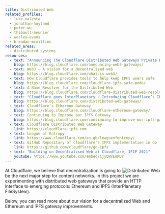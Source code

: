 ```yaml
---
title: Distributed Web
related_profiles:
  - luke-valenta
  - jonathan-hoyland
  - peter-wu
  - thibault-meunier
  - wesley-evans
  - brendan-mcmillion
related_areas:
  - distributed_systems
resources:
  - text: "Announcing The Cloudflare Distributed Web Gateways Private Beta: Unlocking the Web3 Metaverse and Decentralized Finance for Everyone"
    blog: https://blog.cloudflare.com/announcing-web3-gateways/
  - text: Web3 — A vision for a decentralized web
    blog: https://blog.cloudflare.com/what-is-web3/
  - text: How Cloudflare provides tools to help keep IPFS users safe
    blog: https://blog.cloudflare.com/cloudflare-ipfs-safe-mode/
  - text: A Name Resolver for the Distributed Web
    blog: https://blog.cloudflare.com/cloudflare-distributed-web-resolver/
  - text: "Cloudflare goes InterPlanetary - Introducing Cloudflare’s IPFS Gateway"
    blog: https://blog.cloudflare.com/distributed-web-gateway/
  - text: Cloudflare's Ethereum Gateway
    blog: https://blog.cloudflare.com/cloudflare-ethereum-gateway/
  - text: Continuing to Improve our IPFS Gateway
    blog: https://blog.cloudflare.com/continuing-to-improve-our-ipfs-gateway/
  - text: Cloudflare Distributed Web Gateway
    link: https://cloudflare-ipfs.com
  - text: League of Entropy
    link: https://www.cloudflare.com/en-gb/leagueofentropy/
  - text: GitHub Repository of Cloudflare's IPFS implementation in Go
    link: https://github.com/cloudflare/go-ipfs
  - text: "Building on Decentralised Web at Cloudflare, IFIP 2021"
    youtube: https://www.youtube.com/embed/CjyQWVEnRUY
---
```


<img src="https://blog.cloudflare.com/content/images/2021/01/image4-2.png" alt="Distributed Web" witdth="80" align="right" />

At Cloudflare, we believe that decentralization is going to be the next major step for content networks. In this project we are experimenting with distributed web gateways that provide an HTTP interface to emerging protocols: Ethereum and IPFS (InterPlanetary FileSystem).

Below, you can read more about our vision for a decentralized Web and Ethereum and IPFS gateway improvements. 
